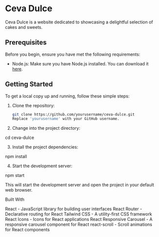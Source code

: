 # Ceva Dulce

Ceva Dulce is a website dedicated to showcasing a delightful selection of cakes and sweets.

## Prerequisites

Before you begin, ensure you have met the following requirements:

- Node.js: Make sure you have Node.js installed. You can download it [here](https://nodejs.org/).

## Getting Started

To get a local copy up and running, follow these simple steps:

1. Clone the repository:

   ```sh
   git clone https://github.com/yourusername/ceva-dulce.git
   Replace 'yourusername' with your GitHub username.

2. Change into the project directory:

cd ceva-dulce

3. Install the project dependencies:

npm install

4. Start the development server:

npm start

This will start the development server and open the project in your default web browser.


Built With

React - JavaScript library for building user interfaces
React Router - Declarative routing for React
Tailwind CSS - A utility-first CSS framework
React Icons - Icons for React applications
React Responsive Carousel - A responsive carousel component for React
react-scroll - Scroll animations for React components
